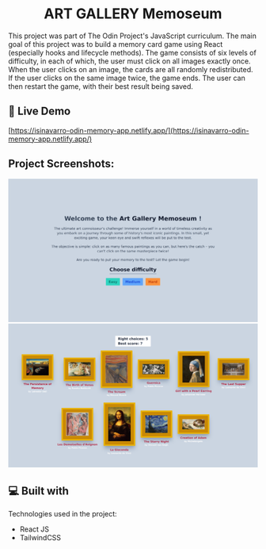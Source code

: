 <h1 align="center" id="title">ART GALLERY Memoseum</h1>

<p id="description">This project was part of The Odin Project's JavaScript curriculum. The main goal of this project was to build a memory card game using React (especially hooks and lifecycle methods). The game consists of six levels of difficulty, in each of which, the user must click on all images exactly once. When the user clicks on an image, the cards are all randomly redistributed. If the user clicks on the same image twice, the game ends. The user can then restart the game, with their best result being saved.</p>

<h2>🚀 Live Demo</h2>

[https://isinavarro-odin-memory-app.netlify.app/](https://isinavarro-odin-memory-app.netlify.app/)

<h2>Project Screenshots:</h2>

![Resume Project Demo Picture](assets/resume.png)
![Resume Project Demo Picture 2](assets/resume2.png)

<h2>💻 Built with</h2>

Technologies used in the project:

- React JS
- TailwindCSS
